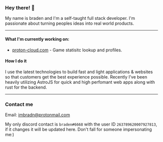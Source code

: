 ###  Hey there! 👋 

My name is braden and I'm a self-taught full stack developer.
I'm passionate about turning peoples ideas into real world products. 
___

#### What I'm currently working on:
* [proton-cloud.com](https://proton-cloud.com/) - Game statisitc lookup and profiles.

#### How I do it
I use the latest technologies to build fast and light applications & websites so that customers get the best experience possible. Recently I've been heavily utilizing AstroJS for quick and high perfomant web apps along with rust for the backend.
___
### Contact me
Email: imbradn@protonmail.com

My only discord contact is `braden#6668` with the user ID `263789620007927813`, if it changes it will be updated here. Don't fall for someone impersonating me:)

